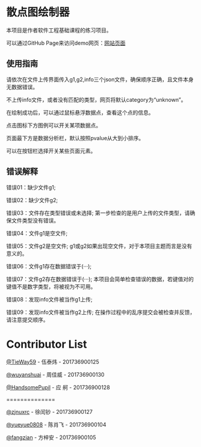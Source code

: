 # 散点图绘制器

本项目是作者软件工程基础课程的练习项目。

可以通过GitHub Page来访问demo网页：[网站页面](https://tieway59.github.io/ScatterPlotPainter/index.html)

## 使用指南

请依次在文件上传界面传入g1,g2,info三个json文件，确保顺序正确，且文件本身无数据错误。

不上传info文件，或者没有匹配的类型，网页将默认category为“unknown”。

在绘制成功后，可以通过鼠标悬浮数据点，查看这个点的信息。

点击图标下方图例可以开关某项数据点。

页面最下方是数据分析栏，默认按照pvalue从大到小排序。

可以在按钮栏选择开关某些页面元素。



## 错误解释

错误01：缺少文件g1;

错误02：缺少文件g2;

错误03：文件存在类型错误或未选择;
第一步检查的是用户上传的文件类型，请确保文件类型没有错误。

错误04：文件g1是空文件;

错误05：文件g2是空文件;
g1或g2如果出现空文件，对于本项目主题而言是没有意义的。


错误06：文件g1存在数据错误于(···);

错误07：文件g2存在数据错误于(···);
本项目会简单检查错误的数据，若键值对的键值不是数字类型，将被视为不可用。

错误08：发现info文件被当作g1上传;

错误09：发现info文件被当作g2上传;
在操作过程中的乱序提交会被检查并反馈，请注意提交顺序。

# Contributor List

[@TieWay59](https://github.com/lanlab-org/GeneExpressionScatterPlot-WuTaiwei/commits?author=TieWay59) - 伍泰炜 - 201736900125

[@wuyanshuai](https://github.com/lanlab-org/GeneExpressionScatterPlot-WuTaiwei/commits?author=wuyanshuai) - 周佳威 - 201736900130

[@HandsomePupil](https://github.com/lanlab-org/GeneExpressionScatterPlot-WuTaiwei/commits?author=HandsomePupil) - 应   舸 - 201736900128

==============

[@zjnuxrc](https://github.com/lanlab-org/GeneExpressionScatterPlot-WuTaiwei/commits?author=zjnuxrc) - 徐闰钞 - 201736900127

[@yueyue0808](https://github.com/lanlab-org/GeneExpressionScatterPlot-WuTaiwei/commits?author=yueyue0808) - 陈肖飞 - 201736900104

[@fangzian](https://github.com/lanlab-org/GeneExpressionScatterPlot-WuTaiwei/commits?author=fangzian) - 方梓安 - 201736900105
